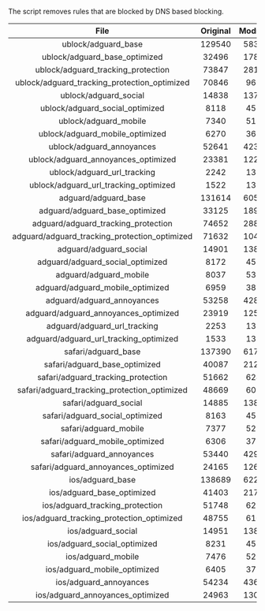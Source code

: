 The script removes rules that are blocked by DNS based blocking.


| File | Original | Modified |
|:----:|:-----:|:-----:|
| ublock/adguard_base | 129540 | 58399 |
| ublock/adguard_base_optimized | 32496 | 17870 |
| ublock/adguard_tracking_protection | 73847 | 28123 |
| ublock/adguard_tracking_protection_optimized | 70846 | 9691 |
| ublock/adguard_social | 14838 | 13759 |
| ublock/adguard_social_optimized | 8118 | 4537 |
| ublock/adguard_mobile | 7340 | 5174 |
| ublock/adguard_mobile_optimized | 6270 | 3694 |
| ublock/adguard_annoyances | 52641 | 42322 |
| ublock/adguard_annoyances_optimized | 23381 | 12291 |
| ublock/adguard_url_tracking | 2242 | 1364 |
| ublock/adguard_url_tracking_optimized | 1522 | 1361 |
| adguard/adguard_base | 131614 | 60515 |
| adguard/adguard_base_optimized | 33125 | 18927 |
| adguard/adguard_tracking_protection | 74652 | 28868 |
| adguard/adguard_tracking_protection_optimized | 71632 | 10420 |
| adguard/adguard_social | 14901 | 13824 |
| adguard/adguard_social_optimized | 8172 | 4588 |
| adguard/adguard_mobile | 8037 | 5361 |
| adguard/adguard_mobile_optimized | 6959 | 3874 |
| adguard/adguard_annoyances | 53258 | 42851 |
| adguard/adguard_annoyances_optimized | 23919 | 12592 |
| adguard/adguard_url_tracking | 2253 | 1373 |
| adguard/adguard_url_tracking_optimized | 1533 | 1370 |
| safari/adguard_base | 137390 | 61709 |
| safari/adguard_base_optimized | 40087 | 21205 |
| safari/adguard_tracking_protection | 51662 | 6248 |
| safari/adguard_tracking_protection_optimized | 48669 | 6096 |
| safari/adguard_social | 14885 | 13805 |
| safari/adguard_social_optimized | 8163 | 4572 |
| safari/adguard_mobile | 7377 | 5216 |
| safari/adguard_mobile_optimized | 6306 | 3730 |
| safari/adguard_annoyances | 53440 | 42952 |
| safari/adguard_annoyances_optimized | 24165 | 12669 |
| ios/adguard_base | 138689 | 62218 |
| ios/adguard_base_optimized | 41403 | 21711 |
| ios/adguard_tracking_protection | 51748 | 6258 |
| ios/adguard_tracking_protection_optimized | 48755 | 6106 |
| ios/adguard_social | 14951 | 13844 |
| ios/adguard_social_optimized | 8231 | 4593 |
| ios/adguard_mobile | 7476 | 5262 |
| ios/adguard_mobile_optimized | 6405 | 3773 |
| ios/adguard_annoyances | 54234 | 43631 |
| ios/adguard_annoyances_optimized | 24963 | 13000 |
